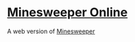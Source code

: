 # [Minesweeper Online](https://constantine-32.github.io/minesweeper/)
A web version of [Minesweeper](https://en.wikipedia.org/wiki/Minesweeper_(video_game))
